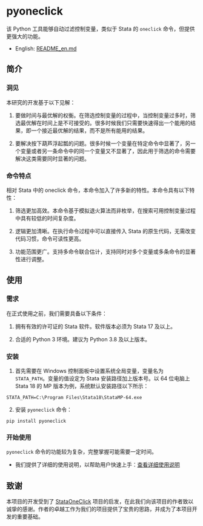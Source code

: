 # pyoneclick

该 Python 工具能够自动过滤控制变量，类似于 Stata 的 `oneclick` 命令，但提供更强大的功能。

- English: [README_en.md](https://github.com/zpjbtdjm/pyoneclick/blob/master/README_en.md)

## 简介

### 洞见

本研究的开发基于以下见解：

1. 要做时间与最优解的权衡。在筛选控制变量的过程中，当控制变量过多时，筛选最优解在时间上是不可接受的。很多时候我们只需要快速得出一个能用的结果，即一个接近最优解的结果，而不是所有能用的结果。

2. 要解决按下葫芦浮起瓢的问题。很多时候一个变量在特定命令中显著了，另一个变量或者另一条命令中的同一个变量又不显著了，因此用于筛选的命令需要解决这类需要同时显著的问题。

### 命令特点
相对 Stata 中的 oneclick 命令，本命令加入了许多新的特性。本命令具有以下特性：

1. 筛选更加高效。本命令基于模拟退火算法而非枚举，在搜索可用控制变量过程中具有较低的时间复杂度。

2. 逻辑更加清晰。在执行命令过程中可以直接传入 Stata 的原生代码，无需改变代码习惯，命令可读性更高。

3. 功能范围更广。支持多命令联合估计，支持同时对多个变量或多条命令的显著性进行调整。

## 使用

### 需求
在正式使用之前，我们需要具备以下条件：

1. 拥有有效的许可证的 Stata 软件。软件版本必须为 Stata 17 及以上。

2. 合适的 Python 3 环境。建议为 Python 3.8 及以上版本。

### 安装

1. 首先需要在 Windows 控制面板中设置系统全局变量，变量名为 `STATA_PATH`。变量的值设定为 Stata 安装路径加上版本号。以 64 位电脑上 Stata 18 的 MP 版本为例，系统默认安装路径以下所示：
```
STATA_PATH=C:\Program Files\Stata18\StataMP-64.exe
```

2. 安装 `pyoneclick` 命令：
```shell
pip install pyoneclick
```

### 开始使用

`pyoneclick` 命令的功能较为复杂，完整掌握可能需要一定时间。
- 我们提供了详细的使用说明，以帮助用户快速上手：[查看详细使用说明](https://github.com/zpjbtdjm/pyoneclick/blob/master/docs/USAGE.md)

## 致谢

本项目的开发受到了 [StataOneClick](https://github.com/ShutterZor/StataOneClick) 项目的启发，在此我们向该项目的作者致以诚挚的感谢。作者的卓越工作为我们的项目提供了宝贵的思路，并成为了本项目开发的重要基础。

